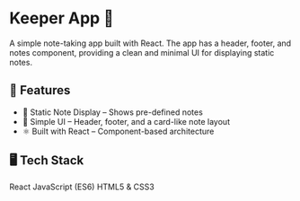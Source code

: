 # Keeper App 📝
A simple note-taking app built with React. The app has a header, footer, and notes component, providing a clean and minimal UI for displaying static notes.

## 🚀 Features
- 📌 Static Note Display – Shows pre-defined notes
- 🎨 Simple UI – Header, footer, and a card-like note layout
- ⚛ Built with React – Component-based architecture
## 🖥️ Tech Stack
React
JavaScript (ES6)
HTML5 & CSS3
